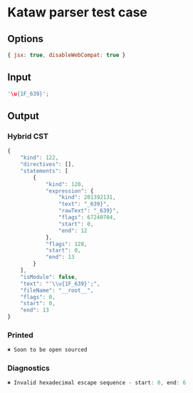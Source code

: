 # Kataw parser test case

## Options

`````js
{ jsx: true, disableWebCompat: true }
`````

## Input

`````js
'\u{1F_639}';
`````

## Output

### Hybrid CST

```javascript
{
    "kind": 122,
    "directives": [],
    "statements": [
        {
            "kind": 120,
            "expression": {
                "kind": 201392131,
                "text": "_639}",
                "rawText": "_639}",
                "flags": 67240704,
                "start": 0,
                "end": 12
            },
            "flags": 128,
            "start": 0,
            "end": 13
        }
    ],
    "isModule": false,
    "text": "'\\u{1F_639}';",
    "fileName": "__root__",
    "flags": 0,
    "start": 0,
    "end": 13
}
```

### Printed

```javascript
✖ Soon to be open sourced
```

### Diagnostics

```javascript
✖ Invalid hexadecimal escape sequence - start: 0, end: 6

```

